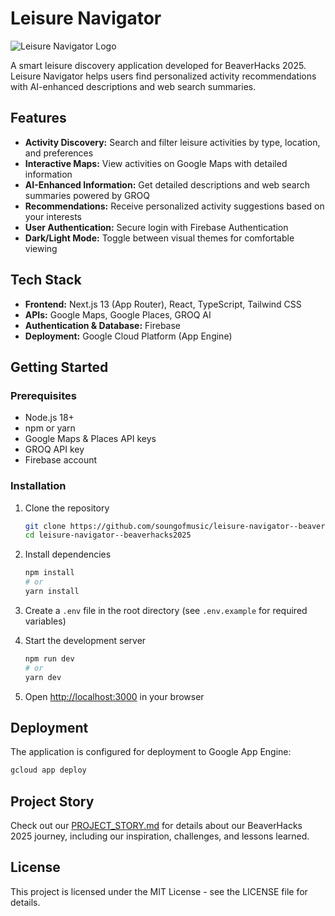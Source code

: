 # Leisure Navigator

![Leisure Navigator Logo](public/logo.png)

A smart leisure discovery application developed for BeaverHacks 2025. Leisure Navigator helps users find personalized activity recommendations with AI-enhanced descriptions and web search summaries.

## Features

- **Activity Discovery:** Search and filter leisure activities by type, location, and preferences
- **Interactive Maps:** View activities on Google Maps with detailed information
- **AI-Enhanced Information:** Get detailed descriptions and web search summaries powered by GROQ
- **Recommendations:** Receive personalized activity suggestions based on your interests
- **User Authentication:** Secure login with Firebase Authentication
- **Dark/Light Mode:** Toggle between visual themes for comfortable viewing

## Tech Stack

- **Frontend:** Next.js 13 (App Router), React, TypeScript, Tailwind CSS
- **APIs:** Google Maps, Google Places, GROQ AI
- **Authentication & Database:** Firebase
- **Deployment:** Google Cloud Platform (App Engine)

## Getting Started

### Prerequisites
- Node.js 18+
- npm or yarn
- Google Maps & Places API keys
- GROQ API key
- Firebase account

### Installation

1. Clone the repository
   ```bash
   git clone https://github.com/soungofmusic/leisure-navigator--beaverhacks2025.git
   cd leisure-navigator--beaverhacks2025
   ```

2. Install dependencies
   ```bash
   npm install
   # or
   yarn install
   ```

3. Create a `.env` file in the root directory (see `.env.example` for required variables)

4. Start the development server
   ```bash
   npm run dev
   # or
   yarn dev
   ```

5. Open [http://localhost:3000](http://localhost:3000) in your browser

## Deployment

The application is configured for deployment to Google App Engine:

```bash
gcloud app deploy
```

## Project Story

Check out our [PROJECT_STORY.md](PROJECT_STORY.md) for details about our BeaverHacks 2025 journey, including our inspiration, challenges, and lessons learned.

## License

This project is licensed under the MIT License - see the LICENSE file for details.
